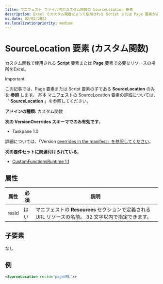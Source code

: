 ```yaml
---
title: マニフェスト ファイル内のカスタム関数の SourceLocation 要素
description: Excel でカスタム関数によって使用される Script または Page 要素が必要とするリソースの場所を定義します。
ms.date: 02/02/2022
ms.localizationpriority: medium
---
```


# <a name="sourcelocation-element-custom-functions"></a>SourceLocation 要素 (カスタム関数)

カスタム関数で使用される **Script** 要素または **Page** 要素で必要なリソースの場所をExcel。

> [!IMPORTANT]
> この記事では、Page 要素または Script 要素の子である **SourceLocation** のみを **参照** します。 基本 [マニフェストの SourceLocation](sourcelocation.md) 要素の詳細については、「 **SourceLocation** 」を参照してください。

**アドインの種類:** カスタム関数

**次の VersionOverrides スキーマでのみ有効です**。

- Taskpane 1.0

詳細については、「Version [overrides in the manifest」を参照してください](../../develop/add-in-manifests.md#version-overrides-in-the-manifest)。

**次の要件セットに関連付けられている**。

- [CustomFunctionsRuntime 1.1](../requirement-sets/custom-functions-requirement-sets.md)

## <a name="attributes"></a>属性

| 属性 | 必須 | 説明                                                                          |
|-----------|----------|--------------------------------------------------------------------------------------|
| resid     | はい      | マニフェストの **Resources** セクションで定義される URL リソースの名前。 32 文字以内で指定できます。 |

## <a name="child-elements"></a>子要素

なし

## <a name="example"></a>例

```xml
<SourceLocation resid="pageURL"/>
```
